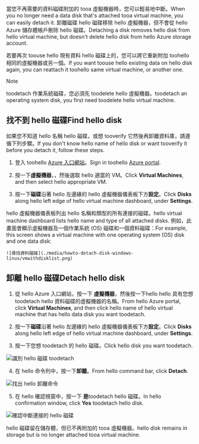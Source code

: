 <span data-ttu-id="a329a-101">當您不再需要的資料磁碟附加的 tooa 虛擬機器時，您可以輕易地中斷。</span><span class="sxs-lookup"><span data-stu-id="a329a-101">When you no longer need a data disk that's attached tooa virtual machine, you can easily detach it.</span></span> <span data-ttu-id="a329a-102">卸離磁碟 hello 磁碟移除 hello 虛擬機器，但不會從 hello Azure 儲存體帳戶刪除 hello 磁碟。</span><span class="sxs-lookup"><span data-stu-id="a329a-102">Detaching a disk removes hello disk from hello virtual machine, but doesn't delete hello disk from hello Azure storage account.</span></span>

<span data-ttu-id="a329a-103">若要再次 toouse hello 現有資料 hello 磁碟上的，您可以將它重新附加 toohello 相同的虛擬機器或另一個。</span><span class="sxs-lookup"><span data-stu-id="a329a-103">If you want toouse hello existing data on hello disk again, you can reattach it toohello same virtual machine, or another one.</span></span>  

> [!NOTE]
> <span data-ttu-id="a329a-104">toodetach 作業系統磁碟，您必須先 toodelete hello 虛擬機器。</span><span class="sxs-lookup"><span data-stu-id="a329a-104">toodetach an operating system disk, you first need toodelete hello virtual machine.</span></span>
>

## <a name="find-hello-disk"></a><span data-ttu-id="a329a-105">找不到 hello 磁碟</span><span class="sxs-lookup"><span data-stu-id="a329a-105">Find hello disk</span></span>
<span data-ttu-id="a329a-106">如果您不知道 hello 名稱 hello 磁碟，或想 tooverify 它然後再卸離資料庫，請遵循下列步驟。</span><span class="sxs-lookup"><span data-stu-id="a329a-106">If you don't know hello name of hello disk or want tooverify it before you detach it, follow these steps.</span></span>

1. <span data-ttu-id="a329a-107">登入 toohello [Azure 入口網站](https://portal.azure.com)。</span><span class="sxs-lookup"><span data-stu-id="a329a-107">Sign in toohello [Azure portal](https://portal.azure.com).</span></span>

2. <span data-ttu-id="a329a-108">按一下**虛擬機器**，，然後選取 hello 適當的 VM。</span><span class="sxs-lookup"><span data-stu-id="a329a-108">Click **Virtual Machines**, and then select hello appropriate VM.</span></span>

3. <span data-ttu-id="a329a-109">按一下**磁碟**沿著 hello 左邊緣的 hello 虛擬機器儀表板下方**設定**。</span><span class="sxs-lookup"><span data-stu-id="a329a-109">Click **Disks** along hello left edge of hello virtual machine dashboard, under **Settings**.</span></span>

 <span data-ttu-id="a329a-110">hello 虛擬機器儀表板列出 hello 名稱和類型的所有連接的磁碟。</span><span class="sxs-lookup"><span data-stu-id="a329a-110">hello virtual machine dashboard lists hello name and type of all attached disks.</span></span> <span data-ttu-id="a329a-111">例如，此畫面會顯示虛擬機器及一個作業系統 (OS) 磁碟和一個資料磁碟：</span><span class="sxs-lookup"><span data-stu-id="a329a-111">For example, this screen shows a virtual machine with one operating system (OS) disk and one data disk:</span></span>

    ![尋找資料磁碟](./media/howto-detach-disk-windows-linux/vmwithdisklist.png)

## <a name="detach-hello-disk"></a><span data-ttu-id="a329a-113">卸離 hello 磁碟</span><span class="sxs-lookup"><span data-stu-id="a329a-113">Detach hello disk</span></span>
1. <span data-ttu-id="a329a-114">從 hello Azure 入口網站，按一下 **虛擬機器**，然後按一下hello hello 具有您想 toodetach hello 資料磁碟的虛擬機器的名稱。</span><span class="sxs-lookup"><span data-stu-id="a329a-114">From hello Azure portal, click **Virtual Machines**, and then click hello name of hello virtual machine that has hello data disk you want toodetach.</span></span>

2. <span data-ttu-id="a329a-115">按一下**磁碟**沿著 hello 左邊緣的 hello 虛擬機器儀表板下方**設定**。</span><span class="sxs-lookup"><span data-stu-id="a329a-115">Click **Disks** along hello left edge of hello virtual machine dashboard, under **Settings**.</span></span>

3. <span data-ttu-id="a329a-116">按一下您想 toodetach 的 hello 磁碟。</span><span class="sxs-lookup"><span data-stu-id="a329a-116">Click hello disk you want toodetach.</span></span>

  ![識別 hello 磁碟 toodetach](./media/howto-detach-disk-windows-linux/disklist.png)

4. <span data-ttu-id="a329a-118">在 hello 命令列中，按一下**卸離**。</span><span class="sxs-lookup"><span data-stu-id="a329a-118">From hello command bar, click **Detach**.</span></span>

  ![找出 hello 卸離命令](./media/howto-detach-disk-windows-linux/diskdetachcommand.png)

5. <span data-ttu-id="a329a-120">在 hello 確認視窗中，按一下 **是**toodetach hello 磁碟。</span><span class="sxs-lookup"><span data-stu-id="a329a-120">In hello confirmation window, click **Yes** toodetach hello disk.</span></span>

  ![確認中斷連接的 hello 磁碟](./media/howto-detach-disk-windows-linux/confirmdetach.png)

<span data-ttu-id="a329a-122">hello 磁碟留在儲存體，但已不再附加的 tooa 虛擬機器。</span><span class="sxs-lookup"><span data-stu-id="a329a-122">hello disk remains in storage but is no longer attached tooa virtual machine.</span></span>
